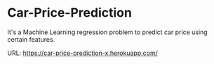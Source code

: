 # Car-Price-Prediction

It's a Machine Learning regression problem to predict car price using certain features.


URL: https://car-price-prediction-x.herokuapp.com/

